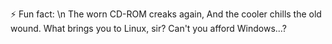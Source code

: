 ⚡ Fun fact: \n
The worn CD-ROM creaks again,
And the cooler chills the old wound.
What brings you to Linux, sir?
Can't you afford Windows...?
